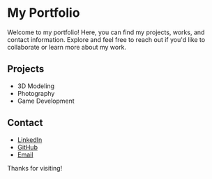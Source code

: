 # My Portfolio

Welcome to my portfolio! Here, you can find my projects, works, and contact information. Explore and feel free to reach out if you'd like to collaborate or learn more about my work.

## Projects
- 3D Modeling
- Photography
- Game Development

## Contact
- [LinkedIn](https://www.linkedin.com/in/remington-orange-38746b266/)
- [GitHub](https://github.com/Remdog712)
- [Email](mailto:rmo5266@psu.edu)

Thanks for visiting!
